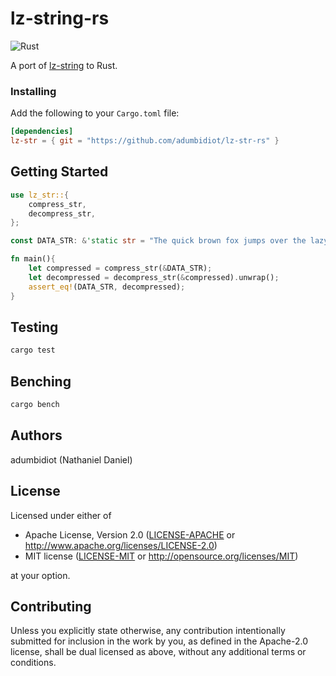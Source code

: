 # lz-string-rs
![Rust](https://github.com/adumbidiot/lz-str-rs/workflows/Rust/badge.svg)

A port of [lz-string](https://github.com/pieroxy/lz-string) to Rust. 

### Installing

Add the following to your `Cargo.toml` file:

```toml
[dependencies]
lz-str = { git = "https://github.com/adumbidiot/lz-str-rs" }
```

## Getting Started

```rust
use lz_str::{
    compress_str,
    decompress_str,
};

const DATA_STR: &'static str = "The quick brown fox jumps over the lazy dog";

fn main(){
    let compressed = compress_str(&DATA_STR);
    let decompressed = decompress_str(&compressed).unwrap();
    assert_eq!(DATA_STR, decompressed);
}
```


## Testing
```bash
cargo test
```

## Benching
```bash
cargo bench
```

## Authors
adumbidiot (Nathaniel Daniel)

## License
Licensed under either of
 * Apache License, Version 2.0
   ([LICENSE-APACHE](LICENSE-APACHE) or http://www.apache.org/licenses/LICENSE-2.0)
 * MIT license
   ([LICENSE-MIT](LICENSE-MIT) or http://opensource.org/licenses/MIT)

at your option.

## Contributing
Unless you explicitly state otherwise, any contribution intentionally submitted
for inclusion in the work by you, as defined in the Apache-2.0 license, shall be
dual licensed as above, without any additional terms or conditions.